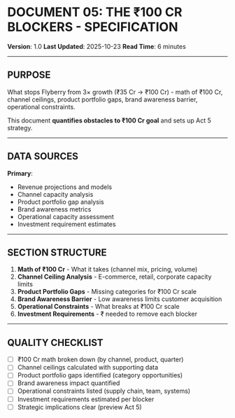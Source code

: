 # DOCUMENT 05: THE ₹100 CR BLOCKERS - SPECIFICATION

**Version**: 1.0
**Last Updated**: 2025-10-23
**Read Time**: 6 minutes

---

## PURPOSE

What stops Flyberry from 3× growth (₹35 Cr → ₹100 Cr) - math of ₹100 Cr, channel ceilings, product portfolio gaps, brand awareness barrier, operational constraints.

This document **quantifies obstacles to ₹100 Cr goal** and sets up Act 5 strategy.

---

## DATA SOURCES

**Primary**:
- Revenue projections and models
- Channel capacity analysis
- Product portfolio gap analysis
- Brand awareness metrics
- Operational capacity assessment
- Investment requirement estimates

---

## SECTION STRUCTURE

1. **Math of ₹100 Cr** - What it takes (channel mix, pricing, volume)
2. **Channel Ceiling Analysis** - E-commerce, retail, corporate capacity limits
3. **Product Portfolio Gaps** - Missing categories for ₹100 Cr scale
4. **Brand Awareness Barrier** - Low awareness limits customer acquisition
5. **Operational Constraints** - What breaks at ₹100 Cr scale
6. **Investment Requirements** - ₹ needed to remove each blocker

---

## QUALITY CHECKLIST

- [ ] ₹100 Cr math broken down (by channel, product, quarter)
- [ ] Channel ceilings calculated with supporting data
- [ ] Product portfolio gaps identified (category opportunities)
- [ ] Brand awareness impact quantified
- [ ] Operational constraints listed (supply chain, team, systems)
- [ ] Investment requirements estimated per blocker
- [ ] Strategic implications clear (preview Act 5)
